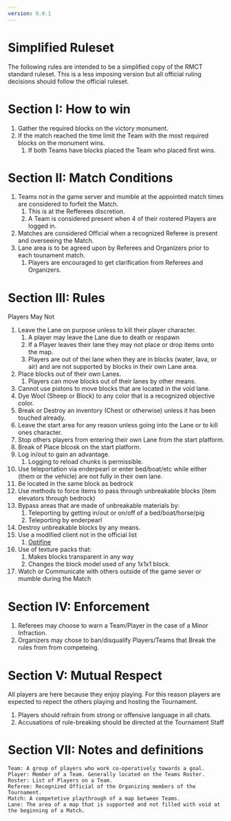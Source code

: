 ```yaml
---
version: 0.0.1
---
```


# Simplified Ruleset

The following rules are intended to be a simplified copy of the RMCT standard ruleset. This is a less imposing version but all official ruling decisions should follow the official ruleset.

# Section I: How to win
1. Gather the required blocks on the victory monument.
2. If the match reached the time limit the Team with the most required blocks on the monument wins.
    1. If both Teams have blocks placed the Team who placed first wins.

# Section II: Match Conditions
1. Teams not in the game server and mumble at the appointed match times are considered to forfeit the Match.
    1. This is at the Refferees discretion.
    2. A Team is considered present when 4 of their rostered Players are logged in.
2. Matches are considered Official when a recognized Referee is present and overseeing the Match.
3. Lane area is to be agreed upon by Referees and Organizers prior to each tounament match.
    1. Players are encouraged to get clarification from Referees and Organizers.

# Section III: Rules
Players May Not

1. Leave the Lane on purpose unless to kill their player character.
    1. A player may leave the Lane due to death or respawn
    2. If a Player leaves their lane they may not place or drop items onto the map.
    3. Players are out of thei lane when they are in blocks (water, lava, or air) and are not supported by blocks in their own Lane area.
2. Place blocks out of their own Lanes.
    1. Players can move blocks out of their lanes by other means.
3. Cannot use pistons to move blocks that are located in the void lane.
4. Dye Wool (Sheep or Block) to any color that is a recognized objective color.
5. Break or Destroy an inventory (Chest or otherwise) unless it has been touched already.
6. Leave the start area for any reason unless going into the Lane or to kill ones character.
7. Stop others players from entering their own Lane from the start platform.
8. Break of Place blcosk on the start platform.
9. Log in/out to gain an advantage.
    1. Logging to reload chunks is permissible.
10. Use teleportation via enderpearl or enter bed/boat/etc while either (them or the vehicle) are not fully in their own lane.
11. Be located in the same block as bedrock
12. Use methods to force items to pass through unbreakable blocks (item elevators through bedrock)
13. Bypass areas that are made of unbreakable materials by:
    1. Teleporting by getting in/out or on/off of a bed/boat/horse/pig
    2. Teleporting by enderpearl
14. Destroy unbreakable blocks by any means.
15. Use a modified client not in the official list
    1. [Optifine](https://optifine.net/home)
16. Use of texture packs that:
    1. Makes blocks transparent in any way
    2. Changes the block model used of any 1x1x1 block.
17. Watch or Communicate with others outside of the game sever or mumble during the Match

# Section IV: Enforcement
1. Referees may choose to warn a Team/Player in the case of a Minor Infraction.
2. Organizers may chose to ban/disqualify Players/Teams that Break the rules from from competeing.

# Section V: Mutual Respect
All players are here because they enjoy playing. For this reason players are expected to repect the others playing and hosting the Tournament.

1. Players should refrain from strong or offensive language in all chats.
2. Accusations of rule-breaking should be directed at the Tournament Staff 

# Section VII: Notes and definitions
    Team: A group of players who work co-operatively towards a goal.
    Player: Member of a Team. Generally located on the Teams Roster.
    Roster: List of Players on a Team.
    Referee: Recognized Official of the Organizing members of the Tournament.
    Match: A competetive playthrough of a map between Teams.
    Lane: The area of a map that is supported and not filled with void at the beginning of a Match.